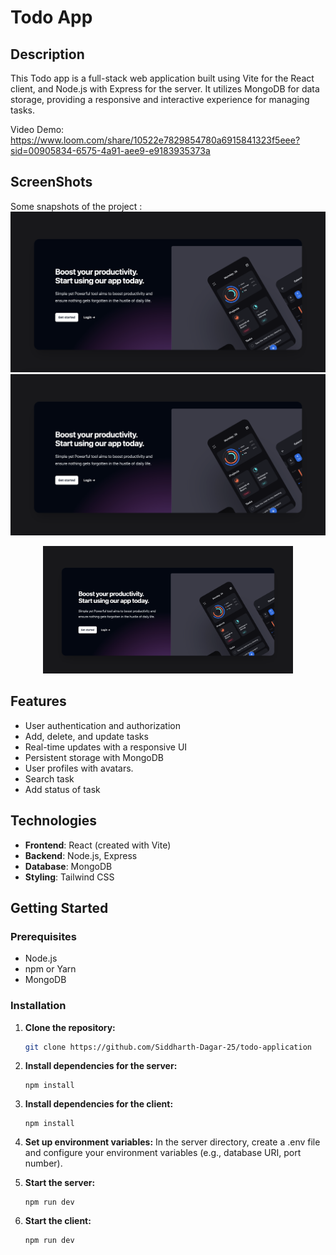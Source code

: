 # Todo App

## Description
This Todo app is a full-stack web application built using Vite for the React client, and Node.js with Express for the server. It utilizes MongoDB for data storage, providing a responsive and interactive experience for managing tasks.

Video Demo: https://www.loom.com/share/10522e7829854780a6915841323f5eee?sid=00905834-6575-4a91-aee9-e9183935373a

## ScreenShots
Some snapshots of the project : 
![Alt text](/assets/Screenshot%202023-12-13%20at%206.32.14%20AM.png?raw=true "Optional Title")
![Screenshot](/assets/Screenshot%202023-12-13%20at%206.32.14%20AM.png)
<div align="center">
    <img src="/assets/Screenshot 2023-12-13 at 6.32.14 AM.png" width="400px"</img> 
</div>
<!-- ![Alt text](/assets/Screenshot%202023-12-13%20at%206.32.27%20AM.png?raw=true "Optional Title")
![Alt text](/assets/Screenshot%202023-12-13%20at%206.32.38%20AM.png?raw=true "Optional Title")
![Alt text](/assets/Screenshot%202023-12-13%20at%206.33.30%20AM.png?raw=true "Optional Title") -->

## Features
- User authentication and authorization
- Add, delete, and update tasks
- Real-time updates with a responsive UI
- Persistent storage with MongoDB
- User profiles with avatars.
- Search task
- Add status of task

## Technologies
- **Frontend**: React (created with Vite)
- **Backend**: Node.js, Express
- **Database**: MongoDB
- **Styling**: Tailwind CSS

## Getting Started

### Prerequisites
- Node.js
- npm or Yarn
- MongoDB

### Installation
1. **Clone the repository:**
   ```bash
   git clone https://github.com/Siddharth-Dagar-25/todo-application

2. **Install dependencies for the server:**
    ```cd server
    npm install

3. **Install dependencies for the client:**
    ```cd client
    npm install

4. **Set up environment variables:**
    In the server directory, create a .env file and configure your environment variables (e.g., database URI, port number).

5. **Start the server:**
    ```cd server
    npm run dev

6. **Start the client:**
    ```cd ../client
    npm run dev


